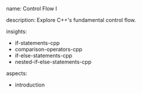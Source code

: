 name: Control Flow I

description: Explore C++'s fundamental control flow.

insights:
  - if-statements-cpp
  - comparison-operators-cpp
  - if-else-statements-cpp
  - nested-if-else-statements-cpp

aspects:
  - introduction
